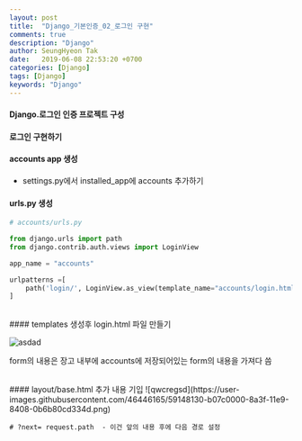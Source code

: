 ```yaml
---
layout: post
title:  "Django_기본인증_02_로그인 구현"
comments: true
description: "Django"
author: SeungHyeon Tak
date:   2019-06-08 22:53:20 +0700
categories: [Django]
tags: [Django]
keywords: "Django"
---
```

#### Django.로그인 인증 프로젝트 구성

#### 로그인 구현하기

#### accounts app 생성

* settings.py에서 installed_app에 accounts 추가하기

#### urls.py 생성

```python
# accounts/urls.py

from django.urls import path
from django.contrib.auth.views import LoginView

app_name = "accounts"

urlpatterns =[
    path('login/', LoginView.as_view(template_name="accounts/login.html"), name='login'),
]
```

<br>
#### templates 생성후 login.html 파일 만들기

![asdad](https://user-images.githubusercontent.com/46446165/59148119-685cdd80-8a3f-11e9-9207-446b5e5416f2.png)

form의 내용은 장고 내부에 accounts에 저장되어있는 form의 내용을 가져다 씀

<br>
#### layout/base.html 추가 내용 기입
![qwcregsd](https://user-images.githubusercontent.com/46446165/59148130-b07c0000-8a3f-11e9-8408-0b6b80cd334d.png)

```
# ?next= request.path  - 이건 앞의 내용 후에 다음 경로 설정
```
